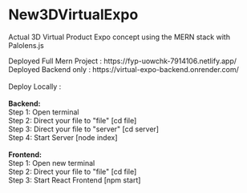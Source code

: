 # New3DVirtualExpo
Actual 3D Virtual Product Expo concept using the MERN stack with Palolens.js
<link rel="stylesheet" href="https://cdn.jsdelivr.net/gh/devicons/devicon@v2.15.1/devicon.min.css">
<i class="devicon-mongodb-plain-wordmark colored"></i>
Deployed Full Mern Project : https://fyp-uowchk-7914106.netlify.app/
<br>
Deployed Backend only : https://virtual-expo-backend.onrender.com/
<br>
<br>
Deploy Locally :
<br>
<br>
<b>Backend:</b>
<br>
Step 1: Open terminal
<br>
Step 2: Direct your file to "file" [cd file]
<br>
Step 3: Direct your file to "server" [cd server]
<br>
Step 4: Start Server [node index]
<br>
<br>
<b>Frontend:</b>
<br>
Step 1: Open new terminal
<br>
Step 2: Direct your file to "file" [cd file]
<br>
Step 3: Start React Frontend [npm start]
<br>
